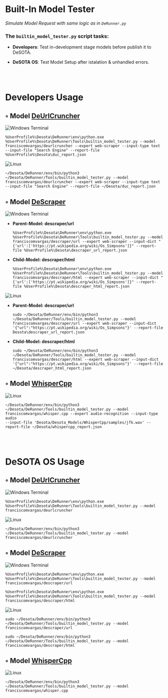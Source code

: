 <!-- Overview -->
# Built-In Model Tester

*Simulate Model Request with same logic as in `DeRunner.py`*

### The `builtin_model_tester.py` script tasks:

* **Developers**: Test in-development stage models before publish it to DeSOTA.

* **DeSOTA OS**: Test Model Setup after istalation & unhandled errors.

<br><br>

<!-- Section: Developers Usage -->
# Developers Usage

## ◦ Model [DeUrlCruncher](https://github.com/franciscomvargas/deurlcruncher)

![Windows Terminal](https://img.shields.io/badge/Windows%20Terminal-%234D4D4D.svg?style=for-the-badge&logo=windows-terminal&logoColor=white)
```
%UserProfile%\Desota\DeRunner\env\python.exe %UserProfile%\Desota\DeRunner\Tools\builtin_model_tester.py --model franciscomvargas/deurlcruncher --expert web-scraper --input-type text --input-file "Search Engine" --report-file %UserProfile%\Desota\duc_report.json
```
![Linux](https://img.shields.io/badge/Linux-FCC624?style=for-the-badge&logo=linux&logoColor=black)
```
~/Desota/DeRunner/env/bin/python3 ~/Desota/DeRunner/Tools/builtin_model_tester.py --model franciscomvargas/deurlcruncher --expert web-scraper --input-type text --input-file "Search Engine" --report-file ~/Desota/duc_report.json
```

## ◦ Model [DeScraper](https://github.com/franciscomvargas/descraper)

![Windows Terminal](https://img.shields.io/badge/Windows%20Terminal-%234D4D4D.svg?style=for-the-badge&logo=windows-terminal&logoColor=white)
* **Parent-Model: descraper/url**
    ```
    %UserProfile%\Desota\DeRunner\env\python.exe %UserProfile%\Desota\DeRunner\Tools\builtin_model_tester.py --model franciscomvargas/descraper/url --expert web-scraper --input-dict "{'url':['https://pt.wikipedia.org/wiki/Os_Simpsons']}" --report-file %UserProfile%\Desota\descraper_url_report.json
    ```
* **Child-Model: descraper/html**
    ```
    %UserProfile%\Desota\DeRunner\env\python.exe %UserProfile%\Desota\DeRunner\Tools\builtin_model_tester.py --model franciscomvargas/descraper/html --expert web-scraper --input-dict "{'url':['https://pt.wikipedia.org/wiki/Os_Simpsons']}" --report-file %UserProfile%\Desota\descraper_html_report.json
    ```

![Linux](https://img.shields.io/badge/Linux-FCC624?style=for-the-badge&logo=linux&logoColor=black)
* **Parent-Model: descraper/url**
    ```
    sudo ~/Desota/DeRunner/env/bin/python3 ~/Desota/DeRunner/Tools/builtin_model_tester.py --model franciscomvargas/descraper/url --expert web-scraper --input-dict '{"url":"https://pt.wikipedia.org/wiki/Os_Simpsons"}' --report-file Desota\descraper_url_report.json
    ```
* **Child-Model: descraper/html**
    ```
    sudo ~/Desota/DeRunner/env/bin/python3 ~/Desota/DeRunner/Tools/builtin_model_tester.py --model franciscomvargas/descraper/html --expert web-scraper --input-dict '{"url":"https://pt.wikipedia.org/wiki/Os_Simpsons"}' --report-file ~/Desota/descraper_html_report.json
    ```

## ◦ Model [WhisperCpp](https://github.com/franciscomvargas/whisper.cpp)

![Linux](https://img.shields.io/badge/Linux-FCC624?style=for-the-badge&logo=linux&logoColor=black)
```
~/Desota/DeRunner/env/bin/python3 ~/Desota/DeRunner/Tools/builtin_model_tester.py --model franciscomvargas/whisper.cpp --expert audio-recognition --input-type audio
--input-file 'Desota/Desota_Models/WhisperCpp/samples/jfk.wav' --report-file ~/Desota/whispercpp_report.json
```

<br><br>


<!-- Section: DeSOTA OS Usage -->
# DeSOTA OS Usage

## ◦ Model [DeUrlCruncher](https://github.com/franciscomvargas/deurlcruncher)

![Windows Terminal](https://img.shields.io/badge/Windows%20Terminal-%234D4D4D.svg?style=for-the-badge&logo=windows-terminal&logoColor=white)
```
%UserProfile%\Desota\DeRunner\env\python.exe %UserProfile%\Desota\DeRunner\Tools\builtin_model_tester.py --model franciscomvargas/deurlcruncher
```
![Linux](https://img.shields.io/badge/Linux-FCC624?style=for-the-badge&logo=linux&logoColor=black)
```
~/Desota/DeRunner/env/bin/python3 ~/Desota/DeRunner/Tools/builtin_model_tester.py --model franciscomvargas/deurlcruncher
```

## ◦ Model [DeScraper](https://github.com/franciscomvargas/descraper)

![Windows Terminal](https://img.shields.io/badge/Windows%20Terminal-%234D4D4D.svg?style=for-the-badge&logo=windows-terminal&logoColor=white)
```
%UserProfile%\Desota\DeRunner\env\python.exe %UserProfile%\Desota\DeRunner\Tools\builtin_model_tester.py --model franciscomvargas/descraper/url
```
```
%UserProfile%\Desota\DeRunner\env\python.exe %UserProfile%\Desota\DeRunner\Tools\builtin_model_tester.py --model franciscomvargas/descraper/html
```
![Linux](https://img.shields.io/badge/Linux-FCC624?style=for-the-badge&logo=linux&logoColor=black)
```
sudo ~/Desota/DeRunner/env/bin/python3 ~/Desota/DeRunner/Tools/builtin_model_tester.py --model franciscomvargas/descraper/url
```
```
sudo ~/Desota/DeRunner/env/bin/python3 ~/Desota/DeRunner/Tools/builtin_model_tester.py --model franciscomvargas/descraper/html
```

## ◦ Model [WhisperCpp](https://github.com/franciscomvargas/whisper.cpp)

![Linux](https://img.shields.io/badge/Linux-FCC624?style=for-the-badge&logo=linux&logoColor=black)
```
~/Desota/DeRunner/env/bin/python3 ~/Desota/DeRunner/Tools/builtin_model_tester.py --model franciscomvargas/whisper.cpp
```